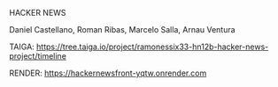 HACKER NEWS

Daniel Castellano,
Roman Ribas,
Marcelo Salla,
Arnau Ventura

TAIGA: https://tree.taiga.io/project/ramonessix33-hn12b-hacker-news-project/timeline

RENDER: https://hackernewsfront-yqtw.onrender.com
